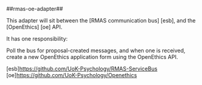 ##rmas-oe-adapter##

This adapter will sit between the [RMAS communication bus] [esb], and the [OpenEthics] [oe] API.

It has one responsibility:

Poll the bus for proposal-created messages, and when one is received, create a new
OpenEthics application form using the OpenEthics API.

[esb]https://github.com/UoK-Psychology/RMAS-ServiceBus
[oe]https://github.com/UoK-Psychology/Openethics
